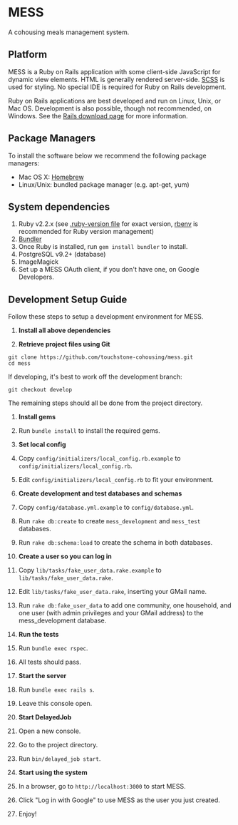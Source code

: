 # MESS
A cohousing meals management system.

## Platform
MESS is a Ruby on Rails application with some client-side JavaScript for dynamic view elements. HTML is generally rendered server-side. [SCSS](http://sass-lang.com/) is used for styling. No special IDE is required for Ruby on Rails development.

Ruby on Rails applications are best developed and run on Linux, Unix, or Mac OS. Development is also possible, though not recommended, on Windows. See the [Rails download page](http://rubyonrails.org/download/) for more information.

## Package Managers

To install the software below we recommend the following package managers:

- Mac OS X: [Homebrew](http://brew.sh/)
- Linux/Unix: bundled package manager (e.g. apt-get, yum)

## System dependencies
1. Ruby v2.2.x (see [.ruby-version file](.ruby-version) for exact version, [rbenv](https://github.com/sstephenson/rbenv) is recommended for Ruby version management)
1. [Bundler](http://bundler.io/)
  1. Once Ruby is installed, run `gem install bundler` to install.
1. PostgreSQL v9.2+ (database)
1. ImageMagick
1. Set up a MESS OAuth client, if you don't have one, on Google Developers.

## Development Setup Guide
Follow these steps to setup a development environment for MESS.

1. **Install all above dependencies**

1. **Retrieve project files using Git**
  ```
  git clone https://github.com/touchstone-cohousing/mess.git
  cd mess
  ```

  If developing, it's best to work off the development branch:
  ```
  git checkout develop
  ```

  The remaining steps should all be done from the project directory. 

1. **Install gems**
  1. Run `bundle install` to install the required gems.

1. **Set local config**
  1. Copy `config/initializers/local_config.rb.example` to `config/initializers/local_config.rb`.
  1. Edit `config/initializers/local_config.rb` to fit your environment.

1. **Create development and test databases and schemas**
  1. Copy `config/database.yml.example` to `config/database.yml`.
  1. Run `rake db:create` to create `mess_development` and `mess_test` databases.
  1. Run `rake db:schema:load` to create the schema in both databases.

1. **Create a user so you can log in**
  1. Copy `lib/tasks/fake_user_data.rake.example` to `lib/tasks/fake_user_data.rake`.
  1. Edit `lib/tasks/fake_user_data.rake`, inserting your GMail name.
  1. Run `rake db:fake_user_data` to add one community, one household, and one user (with admin privileges and your GMail address) to the mess_development database.

1. **Run the tests**
  1. Run `bundle exec rspec`.
  1. All tests should pass.

1. **Start the server**
  1. Run `bundle exec rails s`.
  1. Leave this console open.

1. **Start DelayedJob**
  1. Open a new console.
  1. Go to the project directory.
  1. Run `bin/delayed_job start`.

1. **Start using the system**
  1. In a browser, go to `http://localhost:3000` to start MESS.
  1. Click "Log in with Google" to use MESS as the user you just created.
  1. Enjoy!
